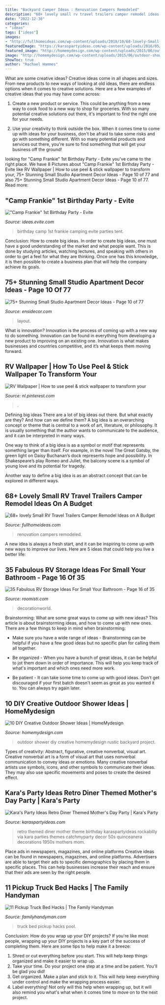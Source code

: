 ```yaml
---
title: "Backyard Camper Ideas : Renovation Campers Remodeled"
description: "68+ lovely small rv travel trailers camper remodel ideas on a budget"
date: "2022-12-30"
categories:
- "ideas"
tags: ["ideas"]
images:
- "http://fullhomeideas.com/wp-content/uploads/2018/10/68-lovely-Small-RV-Travel-Trailers-Camper-Remodel-Ideas-on-A-Budget-15-640x1137.jpg"
featuredImage: "https://karaspartyideas.com/wp-content/uploads/2016/05/Retro-Diner-Themed-Mothers-Day-Party-via-Karas-Party-Ideas-KarasPartyIdeas.com15.jpg"
featured_image: "http://homemydesign.com/wp-content/uploads/2015/06/outdoor-shower-design-ideas.jpg"
image: "http://homemydesign.com/wp-content/uploads/2015/06/outdoor-shower-design-ideas.jpg"
ShowToc: true
author: "Rachael Hammes"
---
```



What are some creative ideas?
Creative ideas come in all shapes and sizes. From new products to new ways of looking at old ideas, there are endless options when it comes to creative solutions. Here are a few examples of creative ideas that you may have come across: 
1. Create a new product or service. This could be anything from a new way to cook food to a new way to shop for groceries. With so many potential creative solutions out there, it's important to find the right one for your needs. 

2. Use your creativity to think outside the box. When it comes time to come up with ideas for your business, don't be afraid to take some risks and go with something different. With so many potential products and services out there, you're sure to find something that will get your business off the ground! 


	

		
looking for &quot;Camp Frankie&quot; 1st Birthday Party - Evite you've came to the right place. We have 8 Pictures about &quot;Camp Frankie&quot; 1st Birthday Party - Evite like RV Wallpaper | How to use peel &amp; stick wallpaper to transform your, 75+ Stunning Small Studio Apartment Decor Ideas - Page 10 of 77 and also 75+ Stunning Small Studio Apartment Decor Ideas - Page 10 of 77. Read more:
		
    
## &quot;Camp Frankie&quot; 1st Birthday Party - Evite

<img loading=lazy src="http://ideas.evite.com/media/Camp-Frankie-First-Birthday-Party-landscape.jpg" onerror="this.onerror=null;this.src='https://tse2.mm.bing.net/th?id=OIP.MjIQkHlKMxRNLgK-eMfuQAHaFK&amp;pid=15.1';" alt="&quot;Camp Frankie&quot; 1st Birthday Party - Evite">

_Source: ideas.evite.com_

>birthday camp 1st frankie camping evite parties tent. 

	

Conclusion: How to create big ideas.
In order to create big ideas, one must have a good understanding of the market and what people want. This is done by studying articles, watching lectures, and speaking with others in order to get a feel for what they are thinking. Once one has this knowledge, it is then possible to create a business plan that will help the company achieve its goals.

    
## 75+ Stunning Small Studio Apartment Decor Ideas - Page 10 Of 77

<img loading=lazy src="https://ensidecor.com/wp-content/uploads/2018/11/75-Stunning-Small-Studio-Apartment-Decor-Ideas-10.jpg" onerror="this.onerror=null;this.src='https://tse3.mm.bing.net/th?id=OIP.DUy4NmbDRKEk9FAxMnWVCQHaHa&amp;pid=15.1';" alt="75+ Stunning Small Studio Apartment Decor Ideas - Page 10 of 77">

_Source: ensidecor.com_

>layout. 

	

What is innovation?
Innovation is the process of coming up with a new way to do something. Innovation can be found in everything from developing a new product to improving on an existing one. Innovation is what makes businesses and countries competitive, and it’s what keeps them moving forward.

    
## RV Wallpaper | How To Use Peel &amp; Stick Wallpaper To Transform Your

<img loading=lazy src="https://i.pinimg.com/736x/91/aa/7b/91aa7b62728d0a0ce376e15870efbaaf.jpg" onerror="this.onerror=null;this.src='https://tse1.mm.bing.net/th?id=OIP.j-Yl2Y90axglaL8_bKZLfgHaIr&amp;pid=15.1';" alt="RV Wallpaper | How to use peel &amp; stick wallpaper to transform your">

_Source: nl.pinterest.com_

>. 

	

Defining big ideas
There are a lot of big ideas out there. But what exactly are they? And how can we define them?
A big idea is an overarching concept or theme that is central to a work of art, literature, or philosophy. It is usually something that the author wants to communicate to the audience, and it can be interpreted in many ways.

One way to think of a big idea is as a symbol or motif that represents something larger than itself. For example, in the novel The Great Gatsby, the green light on Daisy Buchanan’s dock represents hope and possibility. In Shakespeare’s play Romeo and Juliet, the balcony scene is a symbol of young love and its potential for tragedy.

Another way to define a big idea is as an abstract concept that can be explored in different ways.

    
## 68+ Lovely Small RV Travel Trailers Camper Remodel Ideas On A Budget

<img loading=lazy src="http://fullhomeideas.com/wp-content/uploads/2018/10/68-lovely-Small-RV-Travel-Trailers-Camper-Remodel-Ideas-on-A-Budget-15-640x1137.jpg" onerror="this.onerror=null;this.src='https://tse4.mm.bing.net/th?id=OIP.opo48Jl3nF2YDudBMdBpbAHaNK&amp;pid=15.1';" alt="68+ lovely Small RV Travel Trailers Camper Remodel Ideas on A Budget">

_Source: fullhomeideas.com_

>renovation campers remodeled. 

	

A new idea is always a fresh start, and it can be inspiring to come up with new ways to improve our lives. Here are 5 ideas that could help you live a better life: 

    
## 35 Fabulous RV Storage Ideas For Small Your Bathroom - Page 16 Of 35

<img loading=lazy src="https://roomisti.com/wp-content/uploads/2019/04/35-Fabulous-RV-Storage-Ideas-For-Small-Your-Bathroom-16-640x1148.jpg" onerror="this.onerror=null;this.src='https://tse4.mm.bing.net/th?id=OIP.Y1O8fNAPpDZi070ZwcotOwHaNS&amp;pid=15.1';" alt="35 Fabulous RV Storage Ideas For Small Your Bathroom - Page 16 of 35">

_Source: roomisti.com_

>decorationworld. 

	

Brainstorming: What are some great ways to come up with new ideas?
This article is about brainstorming ideas, and how to come up with new ones. There are a few things to keep in mind when brainstorming: 
- Make sure you have a wide range of ideas - Brainstorming can be helpful if you have a few good ideas but no specific plan for calling them all together. 

- Be organized - When you have a bunch of great ideas, it can be helpful to jot them down in order of importance. This will help you keep track of what's important and which ones need more work. 

- Be patient - It can take some time to come up with good ideas. Don't get discouraged if your first batch doesn't seem as great as you wanted it to. You can always try again later.

    
## 10 DIY Creative Outdoor Shower Ideas | HomeMydesign

<img loading=lazy src="http://homemydesign.com/wp-content/uploads/2015/06/outdoor-shower-design-ideas.jpg" onerror="this.onerror=null;this.src='https://tse1.mm.bing.net/th?id=OIP.KUVI2kAS8b_mWfEkYEBPfQHaJ4&amp;pid=15.1';" alt="10 DIY Creative Outdoor Shower Ideas | HomeMydesign">

_Source: homemydesign.com_

>outdoor shower diy creative homemydesign rustic backyard project. 

	

Types of creativity: Abstract, figurative, creative nonverbal, visual art.
Creative nonverbal art is a form of visual art that uses nonverbal communication to convey ideas or emotions. Many creative nonverbal artists use symbols, icons, and other symbols to communicate their ideas. They may also use specific movements and poses to create the desired effect.

    
## Kara&#039;s Party Ideas Retro Diner Themed Mother&#039;s Day Party | Kara&#039;s Party

<img loading=lazy src="https://karaspartyideas.com/wp-content/uploads/2016/05/Retro-Diner-Themed-Mothers-Day-Party-via-Karas-Party-Ideas-KarasPartyIdeas.com15.jpg" onerror="this.onerror=null;this.src='https://tse3.mm.bing.net/th?id=OIP.hxLDH5HdYb3O3OtEi9ac-wHaLH&amp;pid=15.1';" alt="Kara&#039;s Party Ideas Retro Diner Themed Mother&#039;s Day Party | Kara&#039;s Party">

_Source: karaspartyideas.com_

>retro themed diner mother theme birthday karaspartyideas rockabilly via kara parties themes catchmyparty decor 50s quinceanera decorations 1950s mothers mom. 

	

Place ads in newspapers, magazines, and online platforms
Creative ideas can be found in newspapers, magazines, and online platforms. Advertisers are able to target their ads to specific demographics by placing them in specific places. This can help businesses increase their reach and ensure that their ads are seen by the right people.

    
## 11 Pickup Truck Bed Hacks | The Family Handyman

<img loading=lazy src="https://www.familyhandyman.com/wp-content/uploads/2018/06/pool-1.jpg" onerror="this.onerror=null;this.src='https://tse3.mm.bing.net/th?id=OIP.AecmqVl-vijRBTiAjEK6JAHaHa&amp;pid=15.1';" alt="11 Pickup Truck Bed Hacks | The Family Handyman">

_Source: familyhandyman.com_

>truck bed pickup hacks pool. 

	

Conclusion: How do you wrap up your DIY projects?
If you're like most people, wrapping up your DIY projects is a key part of the success of completing them. Here are some tips to help make it a breeze:
1) Shred or cut everything before you start. This will help keep things organized and make it easier to wrap up.
2) Take your time. Do your project one step at a time and be patient. You'll be glad you did!
3) Get organized. Make a plan and stick to it. This will help keep everything under control and make the wrapping process easier.
4) Label everything! Not only will this help when wrapping up, but it will also remind you what's what when it comes time to move on to the next project.

